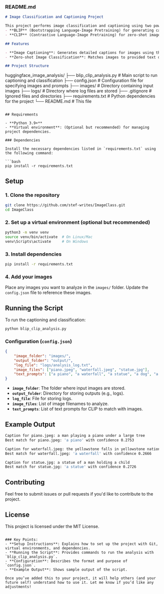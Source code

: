 

### README.md

```markdown
# Image Classification and Captioning Project

This project performs image classification and captioning using two powerful models:
- **BLIP** (Bootstrapping Language-Image Pretraining) for generating captions.
- **CLIP** (Contrastive Language-Image Pretraining) for zero-shot image classification.

## Features

- **Image Captioning**: Generates detailed captions for images using the BLIP model.
- **Zero-shot Image Classification**: Matches images to provided text descriptions using the CLIP model.

## Project Structure

```
huggingface_image_analysis/
├── blip_clip_analysis.py    # Main script to run captioning and classification
├── config.json              # Configuration file for specifying images and prompts
├── images/                  # Directory containing input images
├── logs/                    # Directory where log files are stored
├── .gitignore               # Ignored files and directories
├── requirements.txt         # Python dependencies for the project
└── README.md                # This file
```

## Requirements

- **Python 3.9+**
- **Virtual environment**: (Optional but recommended) for managing project dependencies.

### Dependencies

Install the necessary dependencies listed in `requirements.txt` using the following command:

```bash
pip install -r requirements.txt
```

## Setup

### 1. Clone the repository

```bash
git clone https://github.com/stef-writes/ImageClass.git
cd ImageClass
```

### 2. Set up a virtual environment (optional but recommended)

```bash
python3 -m venv venv
source venv/bin/activate  # On Linux/Mac
venv\Scripts\activate     # On Windows
```

### 3. Install dependencies

```bash
pip install -r requirements.txt
```

### 4. Add your images

Place any images you want to analyze in the `images/` folder. Update the `config.json` file to reference these images.

## Running the Script

To run the captioning and classification:

```bash
python blip_clip_analysis.py
```

### Configuration (`config.json`)

```json
{
    "image_folder": "images/",
    "output_folder": "output/",
    "log_file": "logs/analysis_log.txt",
    "image_files": ["piano.jpeg", "waterfall.jpeg", "statue.jpg"],
    "text_prompts": ["a piano", "a waterfall", "a statue", "a dog", "a car"]
}
```

- **`image_folder`**: The folder where input images are stored.
- **`output_folder`**: Directory for storing outputs (e.g., logs).
- **`log_file`**: File for storing logs.
- **`image_files`**: List of image filenames to analyze.
- **`text_prompts`**: List of text prompts for CLIP to match with images.

## Example Output

```bash
Caption for piano.jpeg: a man playing a piano under a large tree
Best match for piano.jpeg: 'a piano' with confidence 0.2753

Caption for waterfall.jpeg: the yellowstone falls in yellowstone national park, wyoming
Best match for waterfall.jpeg: 'a waterfall' with confidence 0.2666

Caption for statue.jpg: a statue of a man holding a child
Best match for statue.jpg: 'a statue' with confidence 0.2726
```

## Contributing

Feel free to submit issues or pull requests if you'd like to contribute to the project.

## License

This project is licensed under the MIT License.
```

### Key Points:
- **Setup Instructions**: Explains how to set up the project with Git, virtual environments, and dependencies.
- **Running the Script**: Provides commands to run the analysis with `blip_clip_analysis.py`.
- **Configuration**: Describes the format and purpose of `config.json`.
- **Example Output**: Shows sample output of the script.

Once you’ve added this to your project, it will help others (and your future self) understand how to use it. Let me know if you’d like any adjustments!

